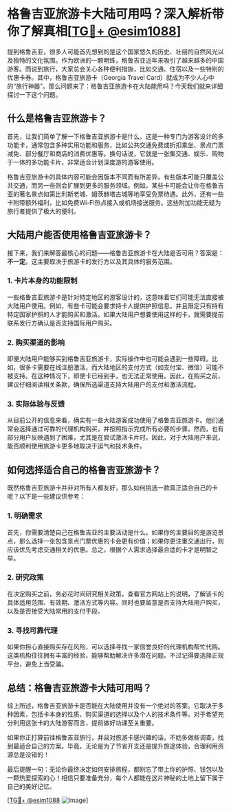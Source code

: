 # 格鲁吉亚旅游卡大陆可用吗？深入解析带你了解真相[[TG💪+ @esim1088](https://t.me/s/esim1088)]

提到格鲁吉亚，很多人可能首先想到的是这个国家悠久的历史、壮丽的自然风光以及独特的文化氛围。作为欧洲的一颗明珠，格鲁吉亚近年来吸引了越来越多的中国游客。而说到旅行，大家总会关心各种便利措施，比如交通、住宿以及一些特别的优惠卡券。其中，格鲁吉亚旅游卡（Georgia Travel Card）就成为不少人心中的“旅行神器”。那么问题来了：格鲁吉亚旅游卡在大陆能用吗？今天我们就来详细探讨一下这个问题。

## 什么是格鲁吉亚旅游卡？

首先，让我们简单了解一下格鲁吉亚旅游卡是什么。这是一种专门为游客设计的多功能卡，通常包含多种实用功能和服务，比如公共交通免费或折扣乘坐、景点门票减免、部分餐厅和商店的消费优惠等。换句话说，它就是一张集交通、娱乐、购物于一体的多功能卡片，非常适合计划深度游的游客使用。

格鲁吉亚旅游卡的具体内容可能会因版本不同而有所差异。有些版本可能只覆盖公共交通，而另一些则会扩展到更多的服务领域。例如，某些卡可能会让你在格鲁吉亚的著名景点如第比利斯老城、姆茨赫塔古城等地享受免票待遇。此外，还有一些卡附带额外福利，比如免费Wi-Fi热点接入或机场接送服务。这些附加功能无疑为旅行者提供了极大的便利。

## 大陆用户能否使用格鲁吉亚旅游卡？

接下来，我们来解答最核心的问题——格鲁吉亚旅游卡在大陆是否可用？答案是：**不一定**。这主要取决于旅游卡的发行方以及其具体的服务范围。

### 1. 卡片本身的功能限制

一些格鲁吉亚旅游卡是针对特定地区的游客设计的，这意味着它们可能无法直接被大陆用户使用。例如，有些卡可能会要求持卡人提供护照信息，并且限定只有持有特定国家护照的人才能购买和激活。如果大陆用户想要使用这样的卡，就需要提前联系发行方确认是否支持国际用户购买。

### 2. 购买渠道的影响

即便大陆用户能够买到格鲁吉亚旅游卡，实际操作中也可能会遇到一些障碍。比如，很多卡需要在线注册激活，而大陆地区的支付方式（如支付宝、微信）可能不被支持。在这种情况下，即使卡已经到手，也无法正常使用。因此，在购买之前，建议仔细阅读相关条款，确保所选渠道支持大陆用户的支付和激活流程。

### 3. 实际体验与反馈

从目前公开的信息来看，确实有一些大陆游客成功使用了格鲁吉亚旅游卡。他们通常会选择通过可靠的代理机构购买，并按照指示完成所有必要的步骤。然而，也有部分用户反映遇到了困难，尤其是在尝试激活卡片时。因此，对于大陆用户来说，能否顺利使用旅游卡更多地取决于运气和技术条件。

## 如何选择适合自己的格鲁吉亚旅游卡？

既然格鲁吉亚旅游卡并非对所有人都友好，那么如何挑选一款真正适合自己的卡呢？以下是一些建议供参考：

### 1. 明确需求

首先，你需要清楚自己在格鲁吉亚的主要活动是什么。如果你的主要目的是游览景点，那么选择一张包含景点门票优惠的卡会更有价值；如果你更注重交通出行，则应该优先考虑交通相关的优惠。总之，根据个人需求选择最合适的卡才是明智之举。

### 2. 研究政策

在决定购买之前，务必花时间研究相关政策。查看官方网站上的说明，了解该卡的具体适用范围、有效期、激活方式等内容。同时也要留意是否支持大陆用户购买，以及是否接受大陆常用的支付手段。

### 3. 寻找可靠代理

如果你担心直接购买存在风险，可以选择寻找一家信誉良好的代理机构帮忙代购。这类机构往往拥有丰富的经验，能够帮助解决许多潜在问题。不过记得要选择正规平台，避免上当受骗。

## 总结：格鲁吉亚旅游卡大陆可用吗？

综上所述，格鲁吉亚旅游卡是否能在大陆使用并没有一个绝对的答案。它取决于多种因素，包括卡本身的性质、购买渠道的选择以及个人的技术条件等。对于希望充分利用这张卡的大陆游客而言，提前做好功课至关重要。

如果你正打算前往格鲁吉亚旅行，并且对旅游卡感兴趣的话，不妨多做些调查，找到最适合自己的方案。毕竟，无论是为了节省开支还是提升旅途体验，合理利用资源总是没错的！

最后提醒一句：无论你最终决定如何安排旅程，都别忘了带上你的护照、钱包以及一颗热爱探索的心！相信只要准备充分，每个人都能在这片神秘的土地上留下属于自己的美好记忆。

[[TG💪+ @esim1088](https://t.me/s/esim1088) ![Image](https://i.postimg.cc/4NQfJmqS/Snipaste-2025-05-13-00-14-12.png)]